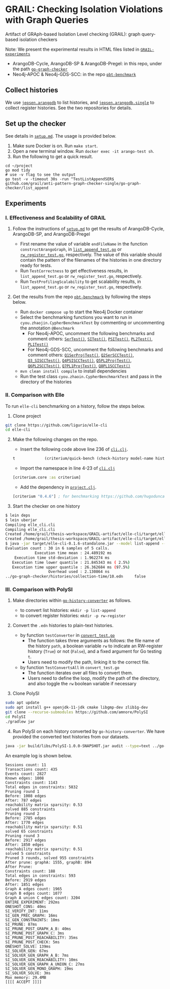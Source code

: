 # GRAIL: Checking Isolation Violations with Graph Queries

Artifact of GRAph-based Isolation Level checking (GRAIL): graph query-based isolation checkers

Note: We present the experimental results in HTML files listed in [`GRAIL-experiments`](./GRAIL-experiments/)

- ArangoDB-Cycle, ArangoDB-SP & ArangoDB-Pregel: in this repo, under the path [`go-graph-checker`](./go-graph-checker/)
- Neo4j-APOC & Neo4j-GDS-SCC: in the repo [`pbt-benchmark`](https://github.com/JINZhao2000/pbt-benchmark)

## Collect histories

We use [`jepsen.arangodb`](https://github.com/grail/jepsen.arangodb) to list histories, and [`jepsen.arangodb.single`](https://github.com/grail/jepsen.arangodb.single) to collect register histories. See the two repositories for details.

## Set up the checker

See details in [`setup.md`](./docs/setup.md). The usage is provided below.

1. Make sure Docker is on. Run `make start`.
2. Open a new terminal window. Run `docker exec -it arango-test sh`.
3. Run the following to get a quick result.

```shell
cd ~/project
go mod tidy
# use -v flag to see the output
go test -v -timeout 30s -run ^TestListAppendSER$ github.com/grail/anti-pattern-graph-checker-single/go-graph-checker/list_append
```

## Experiments

### I. Effectiveness and Scalability of GRAIL

1. Follow the instructions of [`setup.md`](./docs/setup.md) to get the results of ArangoDB-Cycle, ArangoDB-SP, and ArangoDB-Pregel
   - First rename the value of variable `endFileName` in the function `constructArangoGraph`, in [`list_append_test.go`](./go-graph-checker/list_append/list_append_test.go) or [`rw_register_test.go`](./go-graph-checker/rw_register/rw_register_test.go), respectively. The value of this variable should contain the pattern of the filenames of the histories in one directory ready for tests.
   - Run `TestCorrectness` to get effectiveness results, in `list_append_test.go` or `rw_register_test.go`, respectively.
   - Run `TestProfilingScalability` to get scalability results, in `list_append_test.go` or `rw_register_test.go`, respectively.

2. Get the results from the repo [`pbt-benchmark`](https://github.com/JINZhao2000/pbt-benchmark/blob/20a236e15e76c91ec5b7cec8b2a3359ae325154f) by following the steps below.
   - Run `docker compose up` to start the Neo4j Docker container
   - Select the benchmarking functions you want to run in `cyou.zhaojin.CypherBenchmarkTest` by commenting or uncommenting the annotation `@Benchmark`
     - For Neo4j-APOC, uncomment the following benchmarks and comment others: [`SerTest()`](https://github.com/JINZhao2000/pbt-benchmark/blob/20a236e15e76c91ec5b7cec8b2a3359ae325154f/src/test/java/cyou/zhaojin/CypherBenchmarkTest.java#L43), [`SITest()`](https://github.com/JINZhao2000/pbt-benchmark/blob/20a236e15e76c91ec5b7cec8b2a3359ae325154f/src/test/java/cyou/zhaojin/CypherBenchmarkTest.java#L50), [`PSITest()`](https://github.com/JINZhao2000/pbt-benchmark/blob/20a236e15e76c91ec5b7cec8b2a3359ae325154f/src/test/java/cyou/zhaojin/CypherBenchmarkTest.java#L82), [`PL2Test()`](https://github.com/JINZhao2000/pbt-benchmark/blob/20a236e15e76c91ec5b7cec8b2a3359ae325154f/src/test/java/cyou/zhaojin/CypherBenchmarkTest.java#L100), [`PL1Test()`](https://github.com/JINZhao2000/pbt-benchmark/blob/20a236e15e76c91ec5b7cec8b2a3359ae325154f/src/test/java/cyou/zhaojin/CypherBenchmarkTest.java#L107)
     - For Neo4j-GDS-SCC, uncomment the following benchmarks and comment others: [`Q1SerProjTest()`](https://github.com/JINZhao2000/pbt-benchmark/blob/20a236e15e76c91ec5b7cec8b2a3359ae325154f/src/test/java/cyou/zhaojin/CypherBenchmarkTest.java#L114), [`Q2SerSCCTest()`](https://github.com/JINZhao2000/pbt-benchmark/blob/20a236e15e76c91ec5b7cec8b2a3359ae325154f/src/test/java/cyou/zhaojin/CypherBenchmarkTest.java#L122), [`Q3_SISCCTest()`](https://github.com/JINZhao2000/pbt-benchmark/blob/20a236e15e76c91ec5b7cec8b2a3359ae325154f/src/test/java/cyou/zhaojin/CypherBenchmarkTest.java#L129), [`Q4PSISCCTest()`](https://github.com/JINZhao2000/pbt-benchmark/blob/20a236e15e76c91ec5b7cec8b2a3359ae325154f/src/test/java/cyou/zhaojin/CypherBenchmarkTest.java#L164), [`Q5PL2ProjTest()`](https://github.com/JINZhao2000/pbt-benchmark/blob/20a236e15e76c91ec5b7cec8b2a3359ae325154f/src/test/java/cyou/zhaojin/CypherBenchmarkTest.java#L184), [`Q6PL2SCCTest()`](https://github.com/JINZhao2000/pbt-benchmark/blob/20a236e15e76c91ec5b7cec8b2a3359ae325154f/src/test/java/cyou/zhaojin/CypherBenchmarkTest.java#L192), [`Q7PL1ProjTest()`](https://github.com/JINZhao2000/pbt-benchmark/blob/20a236e15e76c91ec5b7cec8b2a3359ae325154f/src/test/java/cyou/zhaojin/CypherBenchmarkTest.java#L199), [`Q8PL1SCCTest()`](https://github.com/JINZhao2000/pbt-benchmark/blob/20a236e15e76c91ec5b7cec8b2a3359ae325154f/src/test/java/cyou/zhaojin/CypherBenchmarkTest.java#LL207C17-L207C29)
   - `mvn clean install compile` to install dependencies
   - Run the test class `cyou.zhaoin.CypherBenchmarkTest` and pass in the directory of the histories

### II. Comparison with Elle

To run `elle-cli` benchmarking on a history, follow the steps below.

1. Clone project

```bash
git clone https://github.com/ligurio/elle-cli
cd elle-cli
```

2. Make the following changes on the repo.

   - Insert the following code above line 236 of [`cli.clj`](https://github.com/ligurio/elle-cli/blob/a36790c1973360792ce455282894fadaeb58796a/src/elle_cli/cli.clj#L236).

   ```clojure
   t             (criterium/quick-bench (check-history model-name history options))
   ```

   - Import the namespace in line 4-23 of [`cli.clj`](https://github.com/ligurio/elle-cli/blob/a36790c1973360792ce455282894fadaeb58796a/src/elle_cli/cli.clj#L4)

   ```clojure
   [criterium.core :as criterium]
   ```

   - Add the dependency in [`project.clj`](https://github.com/ligurio/elle-cli/blob/a36790c1973360792ce455282894fadaeb58796a/project.clj).

   ```clojure
   [criterium "0.4.6"] ; for benchmarking https://github.com/hugoduncan/criterium
   ```

3. Start the checker on one history

```bash
$ lein deps
$ lein uberjar
Compiling elle_cli.cli
Compiling elle_cli.cli
Created /home/grail/thesis-workspace/GRAIL-artifact/elle-cli/target/elle-cli-0.1.6.jar
Created /home/grail/thesis-workspace/GRAIL-artifact/elle-cli/target/elle-cli-0.1.6-standalone.jar
$ java -jar target/elle-cli-0.1.6-standalone.jar --model list-append --consistency-models serializable ../go-graph-checker/histories/collection-time/10.edn
Evaluation count : 30 in 6 samples of 5 calls.
             Execution time mean : 24.489192 ms
    Execution time std-deviation : 1.962274 ms
   Execution time lower quantile : 21.845343 ms ( 2.5%)
   Execution time upper quantile : 26.362684 ms (97.5%)
                   Overhead used : 2.130864 ns
../go-graph-checker/histories/collection-time/10.edn     false
```

### III. Comparison with PolySI

1. Make directories within [`go-history-converter`](./go-history-converter) as follows.
   - to convert list histories: `mkdir -p list-append`
   - to convert register histories: `mkdir -p rw-register`

2. Convert the `.edn` histories to plain-text histories.
   - by function `testConverter` in [`convert_test.go`](./go-history-converter/converter_test.go)
     - The function takes three arguments as follows: the file name of the history `path`, a boolean variable `rw` to indicate an RW-register history (`True`) or not (`False`), and a fixed argument for Go testing `t`.
     - Users need to modify the path, linking it to the correct file.
   - by function `TestConvertsAll` in `convert_test.go`
     - The function iterates over all files to convert them.
     - Users need to define the loop, modify the path of the directory, and also toggle the `rw` boolean variable if necessary
  
3. Clone PolySI

```bash
sudo apt update
sudo apt install g++ openjdk-11-jdk cmake libgmp-dev zlib1g-dev
git clone --recurse-submodules https://github.com/amnore/PolySI
cd PolySI
./gradlew jar
```

4. Run PolySI on each history converted by `go-history-converter`. We have provided the converted text histories from our datasets.

```bash
java -jar build/libs/PolySI-1.0.0-SNAPSHOT.jar audit --type=text ../go-history-converter/collection-time/10.txt &> polysi.log
```

An example log is shown below.

```
Sessions count: 11
Transactions count: 435
Events count: 2827
Known edges: 1008
Constraints count: 1143
Total edges in constraints: 5832
Pruning round 1
Before: 1008 edges
After: 787 edges
reachability matrix sparsity: 0.53
solved 885 constraints
Pruning round 2
Before: 2785 edges
After: 1770 edges
reachability matrix sparsity: 0.51
solved 65 constraints
Pruning round 3
Before: 2917 edges
After: 1850 edges
reachability matrix sparsity: 0.51
solved 5 constraints
Pruned 3 rounds, solved 955 constraints
After prune: graphA: 1555, graphB: 894
After Prune:
Constraints count: 188
Total edges in constraints: 593
Before: 2919 edges
After: 1851 edges
Graph A edges count: 1965
Graph B edges count: 1077
Graph A union C edges count: 3204
ENTIRE_EXPERIMENT: 292ms
ONESHOT_CONS: 40ms
SI_VERIFY_INT: 11ms
SI_GEN_PREC_GRAPH: 16ms
SI_GEN_CONSTRAINTS: 10ms
SI_PRUNE: 87ms
SI_PRUNE_POST_GRAPH_A_B: 40ms
SI_PRUNE_POST_GRAPH_C: 3ms
SI_PRUNE_POST_REACHABILITY: 35ms
SI_PRUNE_POST_CHECK: 5ms
ONESHOT_SOLVE: 139ms
SI_SOLVER_GEN: 67ms
SI_SOLVER_GEN_GRAPH_A_B: 7ms
SI_SOLVER_GEN_REACHABILITY: 10ms
SI_SOLVER_GEN_GRAPH_A_UNION_C: 27ms
SI_SOLVER_GEN_MONO_GRAPH: 19ms
SI_SOLVER_SOLVE: 3ms
Max memory: 29.4MB
[[[[ ACCEPT ]]]]
```
